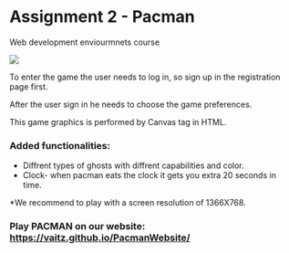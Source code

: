 # Assignment 2 - Pacman

Web development enviourmnets course

![](https://github.com/vaitz/pacman/blob/master/photos/bar_pacline.gif)


To enter the game the user needs to log in, so sign up in the registration page first.

After the user sign in he needs to choose the game preferences.

This game graphics is performed by Canvas tag in HTML.


### Added functionalities:
* Diffrent types of ghosts with diffrent capabilities and color.
* Clock- when pacman eats the clock it gets you extra 20 seconds in time.

*We recommend to play with a screen resolution of 1366X768.

### Play PACMAN on our website: https://vaitz.github.io/PacmanWebsite/
 
